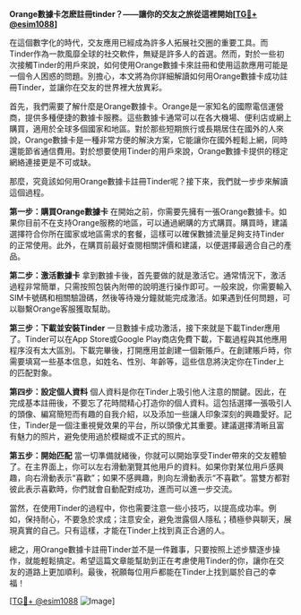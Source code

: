 **Orange數據卡怎麽註冊tinder？——讓你的交友之旅從這裡開始[[TG💪+ @esim1088](https://t.me/s/esim1088)]**

在這個數字化的時代，交友應用已經成為許多人拓展社交圈的重要工具。而Tinder作為一款風靡全球的社交軟件，無疑是許多人的首選。然而，對於一些初次接觸Tinder的用戶來說，如何使用Orange數據卡來註冊和使用這款應用可能是一個令人困惑的問題。別擔心，本文將為你詳細解讀如何用Orange數據卡成功註冊Tinder，並讓你在交友的世界裡大放異彩。

首先，我們需要了解什麼是Orange數據卡。Orange是一家知名的國際電信運營商，提供多種便捷的數據卡服務。這些數據卡通常可以在各大機場、便利店或網上購買，適用於全球多個國家和地區。對於那些短期旅行或長期居住在國外的人來說，Orange數據卡是一種非常方便的解決方案，它能讓你在國外輕鬆上網，同時還能節省通信費用。對於想要使用Tinder的用戶來說，Orange數據卡提供的穩定網絡連接更是不可或缺。

那麼，究竟該如何用Orange數據卡註冊Tinder呢？接下來，我們就一步步來解讀這個過程。

**第一步：購買Orange數據卡**
在開始之前，你需要先擁有一張Orange數據卡。如果你目前不在支持Orange服務的地區，可以通過網購的方式購買。購買時，建議選擇符合你所在國家或地區需求的套餐，這樣可以確保數據流量足夠支持Tinder的正常使用。此外，在購買前最好查閱相關評價和建議，以便選擇最適合自己的產品。

**第二步：激活數據卡**
拿到數據卡後，首先要做的就是激活它。通常情況下，激活過程非常簡單，只需按照包裝內附帶的說明進行操作即可。一般來說，你需要輸入SIM卡號碼和相關驗證碼，然後等待幾分鐘就能完成激活。如果遇到任何問題，可以聯繫Orange客服獲取幫助。

**第三步：下載並安裝Tinder**
一旦數據卡成功激活，接下來就是下載Tinder應用了。Tinder可以在App Store或Google Play商店免費下載，下載過程與其他應用程序沒有太大區別。下載完畢後，打開應用並創建一個新賬戶。在創建賬戶時，你需要填寫一些基本信息，如姓名、性別、年齡等，這些信息將決定你在Tinder上的匹配對象。

**第四步：設定個人資料**
個人資料是你在Tinder上吸引他人注意的關鍵。因此，在完成基本註冊後，不要忘了花時間精心打造你的個人資料。這包括選擇一張吸引人的頭像、編寫簡短而有趣的自我介紹，以及添加一些讓人印象深刻的興趣愛好。記住，Tinder是一個注重視覺效果的平台，所以頭像尤其重要。建議選擇清晰且富有魅力的照片，避免使用過於模糊或不正式的照片。

**第五步：開始匹配**
當一切準備就緒後，你就可以開始享受Tinder帶來的交友體驗了。在主界面上，你可以左右滑動瀏覽其他用戶的資料。如果你對某位用戶感興趣，向右滑動表示“喜歡”；如果不感興趣，則向左滑動表示“不喜歡”。當雙方都對彼此表示喜歡時，你們就會自動配對成功，進而可以進一步交流。

當然，在使用Tinder的過程中，你也需要注意一些小技巧，以提高成功率。例如，保持耐心，不要急於求成；注意安全，避免泄露個人隱私；積極參與聊天，展現真實的自己。只有這樣，才能在Tinder上找到真正合適的人。

總之，用Orange數據卡註冊Tinder並不是一件難事，只要按照上述步驟逐步操作，就能輕鬆搞定。希望這篇文章能幫助到正在考慮使用Tinder的你，讓你在交友的道路上更加順利。最後，祝願每位用戶都能在Tinder上找到屬於自己的幸福！

[[TG💪+ @esim1088](https://t.me/s/esim1088) ![Image](https://i.postimg.cc/4NQfJmqS/Snipaste-2025-05-13-00-14-12.png)]